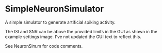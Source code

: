 # SimpleNeuronSimulator
A simple simulator to generate artificial spiking activity.

The ISI and SNR can be above the provided limits in the GUI as shown in the example settings image.  I've not updated the GUI text to reflect this.

See NeuronSim.m for code comments.
